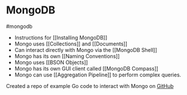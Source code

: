 # MongoDB
#mongodb 

- Instructions for [[Installing MongoDB]]
- Mongo uses [[Collections]] and [[Documents]]
- Can interact directly with Mongo via the [[MongoDB Shell]]
- Mongo has its own [[Naming Conventions]]
- Mongo uses [[BSON Objects]]
- Mongo has its own GUI client called [[MongoDB Compass]]
- Mongo can use [[Aggregation Pipeline]] to perform complex queries.


Created a repo of example Go code to interact with Mongo on [GitHub](https://github.com/Rosalita/mongo-example)